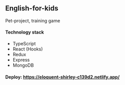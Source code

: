 ## English-for-kids
Pet-project, training game  
#### Technology stack
* TypeScript
* React (Hooks)
* Redux
* Express
* MongoDB

#### Deploy: https://eloquent-shirley-c139d2.netlify.app/
